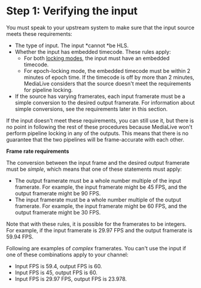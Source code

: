 # Step 1: Verifying the input<a name="pipeline-locking-verify-input"></a>

You must speak to your upstream system to make sure that the input source meets these requirements:
+ The type of input\. The input *cannot *be HLS\.
+ Whether the input has embedded timecode\. These rules apply:
  + For both [locking modes](pipeline-locking-set-up.md#pipeline-locking-mode), the input must have an embedded timecode\.
  + For epoch\-locking mode, the embedded timecode must be within 2 minutes of epoch time\. If the timecode is off by more than 2 minutes, MediaLive considers that the source doesn't meet the requirements for pipeline locking\.
+ If the source has varying framerates, each input framerate must be a simple conversion to the desired output framerate\. For information about simple conversions, see the requirements later in this section\.

If the input doesn't meet these requirements, you can still use it, but there is no point in following the rest of these procedures because MediaLive won't perform pipeline locking in any of the outputs\. This means that there is no guarantee that the two pipelines will be frame\-accurate with each other\. 

**Frame rate requirements**

The conversion between the input frame and the desired output framerate must be *simple*, which means that one of these statements must apply:
+ The output framerate must be a whole number multiple of the input framerate\. For example, the input framerate might be 45 FPS, and the output framerate might be 90 FPS\.
+ The input framerate must be a whole number multiple of the output framerate\. For example, the input framerate might be 60 FPS, and the output framerate might be 30 FPS\.

Note that with these rules, it is possible for the framerates to be integers\. For example, if the input framerate is 29\.97 FPS and the output framerate is 59\.94 FPS\.

Following are examples of *complex* framerates\. You can't use the input if one of these combinations apply to your channel:
+ Input FPS is 59\.4, output FPS is 60\.
+ Input FPS is 45, output FPS is 60\.
+ Input FPS is 29\.97 FPS, output FPS is 23\.978\.